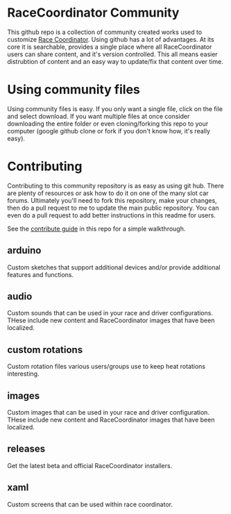 # RaceCoordinator Community
This github repo is a collection of community created works used to customize [Race Coordinator](https://racecoordinator.net/).  Using github has a lot of advantages.  At its core it is searchable, provides a single place where all RaceCoordinator users can share content, and it's version controlled.  This all means easier distrubtion of content and an easy way to update/fix that content over time.

# Using community files
Using community files is easy.  If you only want a single file, click on the file and select download.  If you want multiple files at once consider downloading the entire folder or even cloning/forking this repo to your computer (google github clone or fork if you don't know how, it's really easy).

# Contributing
Contributing to this community repository is as easy as using git hub.  There are plenty of resources or ask how to do it on one of the many slot car forums.  Ultimately you'll need to fork this repository, make your changes, then do a pull request to me to update the main public repository.  You can even do a pull request to add better instructions in this readme for users.

See the [contribute guide](https://github.com/daufderheide/RaceCoordinatorCommunity/blob/main/contribute_guide.md) in this repo for a simple walkthrough.

## arduino
Custom sketches that support additional devices and/or provide additional features and functions.

## audio
Custom sounds that can be used in your race and driver configurations.  THese include new content and RaceCoordinator images that have been localized.

## custom rotations
Custom rotation files various users/groups use to keep heat rotations interesting.

## images
Custom images that can be used in your race and driver configuration.  THese include new content and RaceCoordinator images that have been localized.

## releases
Get the latest beta and official RaceCoordinator installers.

## xaml
Custom screens that can be used within race coordinator.


